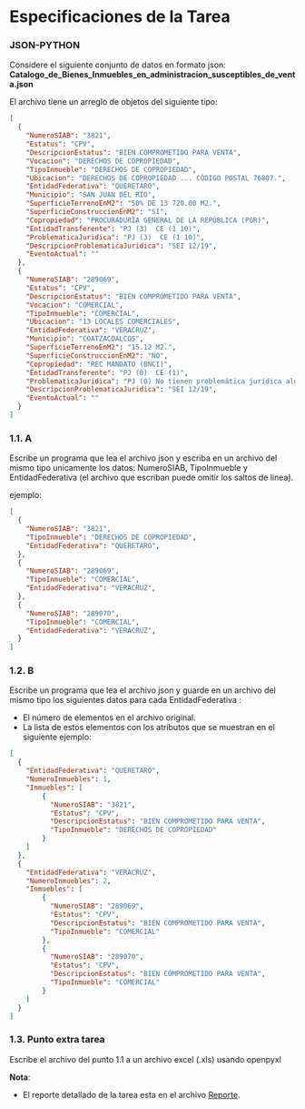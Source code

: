 # Especificaciones de la Tarea
### JSON-PYTHON
Considere el siguiente conjunto de datos en formato json: **Catalogo_de_Bienes_Inmuebles_en_administracion_susceptibles_de_venta.json**

El archivo tiene un arreglo de objetos del siguiente tipo:

```json
[
  {
    "NumeroSIAB": "3821",
    "Estatus": "CPV",
    "DescripcionEstatus": "BIEN COMPROMETIDO PARA VENTA",
    "Vocacion": "DERECHOS DE COPROPIEDAD",
    "TipoInmueble": "DERECHOS DE COPROPIEDAD",
    "Ubicacion": "DERECHOS DE COPROPIEDAD ... CÓDIGO POSTAL 76807.",
    "EntidadFederativa": "QUERETARO",
    "Municipio": "SAN JUAN DEL RÍO",
    "SuperficieTerrenoEnM2": "50% DE 13 720.00 M2.",
    "SuperficieConstruccionEnM2": "SI",
    "Copropiedad": "PROCURADURÍA GENERAL DE LA REPÚBLICA (PGR)",
    "EntidadTransferente": "PJ (3)  CE (1 10)",
    "ProblematicaJuridica": "PJ (3)  CE (1 10)",
    "DescripcionProblematicaJuridica": "SEI 12/19",
    "EventoActual": ""
  },
  {
    "NumeroSIAB": "289069",
    "Estatus": "CPV",
    "DescripcionEstatus": "BIEN COMPROMETIDO PARA VENTA",
    "Vocacion": "COMERCIAL",
    "TipoInmueble": "COMERCIAL",
    "Ubicacion": "13 LOCALES COMERCIALES",
    "EntidadFederativa": "VERACRUZ",
    "Municipio": "COATZACOALCOS",
    "SuperficieTerrenoEnM2": "15.12 M2.",
    "SuperficieConstruccionEnM2": "NO",
    "Copropiedad": "REC MANDATO (BNCI)",
    "EntidadTransferente": "PJ (0)  CE (1)",
    "ProblematicaJuridica": "PJ (0) No tienen problemática jurídica alguna  es decir son regulares",
    "DescripcionProblematicaJuridica": "SEI 12/19",
    "EventoActual": ""
  }
]
```


### 1.1. A

Escribe un programa que lea el archivo json y escriba en un archivo del mismo tipo unicamente los datos: NumeroSIAB, TipoInmueble y EntidadFederativa (el archivo que escriban puede omitir los saltos de linea).

ejemplo:
```json
[
  {
    "NumeroSIAB": "3821",
    "TipoInmueble": "DERECHOS DE COPROPIEDAD",
    "EntidadFederativa": "QUERETARO",
  },
  {
    "NumeroSIAB": "289069",
    "TipoInmueble": "COMERCIAL",
    "EntidadFederativa": "VERACRUZ",
  },
  {
    "NumeroSIAB": "289070",
    "TipoInmueble": "COMERCIAL",
    "EntidadFederativa": "VERACRUZ",
  }
]
```
### 1.2. B

Escribe un programa que lea el archivo json y guarde en un archivo del mismo tipo los siguientes datos para cada EntidadFederativa :

- El número de elementos en el archivo original.
- La lista de estos elementos con los atributos que se muestran en el siguiente ejemplo:

```json
[
  {
    "EntidadFederativa": "QUERETARO",
    "NumeroInmuebles": 1,
    "Inmuebles": [
        {
          "NumeroSIAB": "3821",
          "Estatus": "CPV",
          "DescripcionEstatus": "BIEN COMPROMETIDO PARA VENTA",
          "TipoInmueble": "DERECHOS DE COPROPIEDAD"
        }
    ]
  },
  {
    "EntidadFederativa": "VERACRUZ",
    "NumeroInmuebles": 2,
    "Inmuebles": [
        {
          "NumeroSIAB": "289069",
          "Estatus": "CPV",
          "DescripcionEstatus": "BIEN COMPROMETIDO PARA VENTA",
          "TipoInmueble": "COMERCIAL"
        },
        {
          "NumeroSIAB": "289070",
          "Estatus": "CPV",
          "DescripcionEstatus": "BIEN COMPROMETIDO PARA VENTA",
          "TipoInmueble": "COMERCIAL"
        }
    ]
  }
]
```
### 1.3. Punto extra tarea

Escribe el archivo del punto 1.1 a un archivo excel (.xls) usando openpyxl

**Nota**:

- El reporte detallado de la tarea esta en el archivo [Reporte](Reporte.md).
